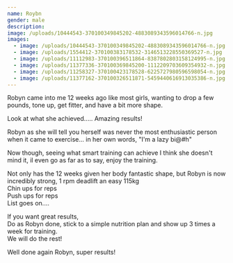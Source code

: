 ```yaml
---
name: Roybn
gender: male
description:
image: /uploads/10444543-370100349845202-4883089343596014766-n.jpg
images:
  - image: /uploads/10444543-370100349845202-4883089343596014766-n.jpg
  - image: /uploads/1554412-370100383178532-3146513228550369527-n.jpg
  - image: /uploads/11112983-370100396511864-8387802803158124995-n.jpg
  - image: /uploads/11377336-370100369845200-1112209703609354932-n.jpg
  - image: /uploads/11258327-370100423178528-6225727980596598054-n.jpg
  - image: /uploads/11377162-370100326511871-5459440616913035386-n.jpg
---
```



Robyn came into me 12 weeks ago like most girls, wanting to drop a few pounds, tone up, get fitter, and have a bit more shape.

Look at what she achieved..... Amazing results!

Robyn as she will tell you herself was never the most enthusiastic person when it came to exercise... in her own words, "I'm a lazy bi@#h"

Now though, seeing what smart training can achieve I think she doesn't mind it, il even go as far as to say, enjoy the training.

Not only has the 12 weeks given her body fantastic shape, but Robyn is now incredibly strong, 1 rpm deadlift an easy 115kg
<br>Chin ups for reps
<br>Push ups for reps
<br>List goes on....

If you want great results,
<br>Do as Robyn done, stick to a simple nutrition plan and show up 3 times a week for training.
<br>We will do the rest!

Well done again Robyn, super results!
